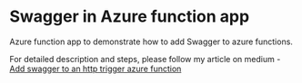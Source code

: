 # Swagger in Azure function app

Azure function app to demonstrate how to add Swagger to azure functions.

For detailed description and steps, please follow my article on medium - [Add swagger to an http trigger azure function](https://iamsandeepkmr.medium.com/add-swagger-to-an-http-trigger-azure-function-20f330833be0)
